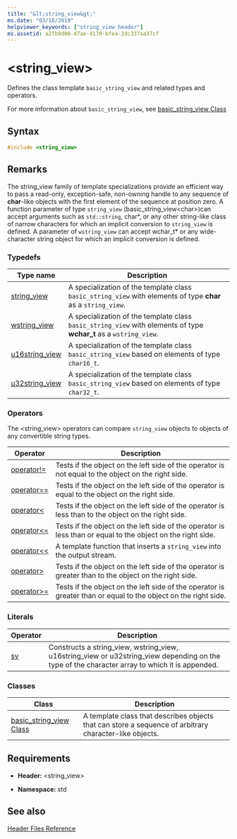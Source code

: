 ```yaml
---
title: "&lt;string_view&gt;"
ms.date: "03/18/2019"
helpviewer_keywords: ["string_view header"]
ms.assetid: a2fb9d00-d7ae-4170-bfea-2dc337aa37cf
---
```

# &lt;string_view&gt;

Defines the class template `basic_string_view` and related types and operators.

For more information about `basic_string_view`, see [basic_string_view Class](../standard-library/basic-string-view-class.md)

## Syntax

```cpp
#include <string_view>
```

## Remarks

The string_view family of template specializations provide an efficient way to pass a read-only, exception-safe, non-owning handle to any sequence of **char**-like objects with the first element of the sequence at position zero. A function parameter of type `string_view` (basic_string_view\<char>)can accept arguments such as `std::string`, char*, or any other string-like class of narrow characters for which an implicit conversion to `string_view` is defined. A parameter of `wstring_view` can accept wchar_t* or any wide-character string object for which an implicit conversion is defined.

### Typedefs

|Type name|Description|
|-|-|
|[string_view](../standard-library/string-view-typedefs.md#string_view)|A specialization of the template class `basic_string_view` with elements of type **char** as a `string_view`.|
|[wstring_view](../standard-library/string-view-typedefs.md#wstring_view)|A specialization of the template class `basic_string_view` with elements of type **wchar_t** as a `wstring_view`.|
|[u16string_view](../standard-library/string-view-typedefs.md#u16string_view)|A specialization of the template class `basic_string_view` based on elements of type `char16_t`.|
|[u32string_view](../standard-library/string-view-typedefs.md#u32string_view)|A specialization of the template class `basic_string_view` based on elements of type `char32_t`.|

### Operators

The \<string_view> operators can compare `string_view` objects to objects of any convertible string types.

|Operator|Description|
|-|-|
|[operator!=](../standard-library/string-view-operators.md#op_neq)|Tests if the object on the left side of the operator is not equal to the object on the right side.|
|[operator==](../standard-library/string-view-operators.md#op_eq_eq)|Tests if the object on the left side of the operator is equal to the object on the right side.|
|[operator<](../standard-library/string-view-operators.md#op_lt)|Tests if the object on the left side of the operator is less than to the object on the right side.|
|[operator<=](../standard-library/string-view-operators.md#op_lt_eq)|Tests if the object on the left side of the operator is less than or equal to the object on the right side.|
|[operator<\<](../standard-library/string-view-operators.md#op_lt_lt)|A template function that inserts a `string_view` into the output stream.|
|[operator>](../standard-library/string-view-operators.md#op_gt)|Tests if the object on the left side of the operator is greater than to the object on the right side.|
|[operator>=](../standard-library/string-view-operators.md#op_gt_eq)|Tests if the object on the left side of the operator is greater than or equal to the object on the right side.|

### Literals

|Operator|Description|
|-|-|
|[sv](../standard-library/string-view-operators.md#op_sv)|Constructs a string_view, wstring_view, u16string_view or u32string_view depending on the type of the character array to which it is appended.|

### Classes

|Class|Description|
|-|-|
|[basic_string_view Class](../standard-library/basic-string-view-class.md)|A template class that describes objects that can store a sequence of arbitrary character-like objects.|

## Requirements

- **Header:** \<string_view>

- **Namespace:** std

## See also

[Header Files Reference](../standard-library/cpp-standard-library-header-files.md)<br/>
